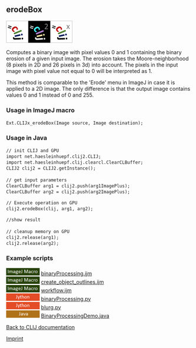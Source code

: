 ## erodeBox
![Image](images/mini_clij1_logo.png)![Image](images/mini_clij2_logo.png)![Image](images/mini_clijx_logo.png)

Computes a binary image with pixel values 0 and 1 containing the binary erosion of a given input image.
The erosion takes the Moore-neighborhood (8 pixels in 2D and 26 pixels in 3d) into account.
The pixels in the input image with pixel value not equal to 0 will be interpreted as 1.

This method is comparable to the 'Erode' menu in ImageJ in case it is applied to a 2D image. The only
difference is that the output image contains values 0 and 1 instead of 0 and 255.

### Usage in ImageJ macro
```
Ext.CLIJx_erodeBox(Image source, Image destination);
```


### Usage in Java
```
// init CLIJ and GPU
import net.haesleinhuepf.clij2.CLIJ;
import net.haesleinhuepf.clij.clearcl.ClearCLBuffer;
CLIJ2 clij2 = CLIJ2.getInstance();

// get input parameters
ClearCLBuffer arg1 = clij2.push(arg1ImagePlus);
ClearCLBuffer arg2 = clij2.push(arg2ImagePlus);
```

```
// Execute operation on GPU
clij2.erodeBox(clij, arg1, arg2);
```

```
//show result

// cleanup memory on GPU
clij2.release(arg1);
clij2.release(arg2);
```




### Example scripts
<a href="https://github.com/clij/clij-advanced-filters/blob/master/src/main/macro/"><img src="images/language_macro.png" height="20"/></a> [binaryProcessing.ijm](https://github.com/clij/clij-advanced-filters/blob/master/src/main/macro/binaryProcessing.ijm)  
<a href="https://github.com/clij/clij-advanced-filters/blob/master/src/main/macro/"><img src="images/language_macro.png" height="20"/></a> [create_object_outlines.ijm](https://github.com/clij/clij-advanced-filters/blob/master/src/main/macro/create_object_outlines.ijm)  
<a href="https://github.com/clij/clij-advanced-filters/blob/master/src/main/macro/"><img src="images/language_macro.png" height="20"/></a> [workflow.ijm](https://github.com/clij/clij-advanced-filters/blob/master/src/main/macro/workflow.ijm)  
<a href="https://github.com/clij/clij-docs/blob/master/src/main/jython/"><img src="images/language_jython.png" height="20"/></a> [binaryProcessing.py](https://github.com/clij/clij-docs/blob/master/src/main/jython/binaryProcessing.py)  
<a href="https://github.com/clij/clij-docs/blob/master/src/main/jython/"><img src="images/language_jython.png" height="20"/></a> [blurg.py](https://github.com/clij/clij-docs/blob/master/src/main/jython/blurg.py)  
<a href="https://github.com/clij/clij-docs/blob/master/src/main/java/net/haesleinhuepf/clij/examples/"><img src="images/language_java.png" height="20"/></a> [BinaryProcessingDemo.java](https://github.com/clij/clij-docs/blob/master/src/main/java/net/haesleinhuepf/clij/examples/BinaryProcessingDemo.java)  


[Back to CLIJ documentation](https://clij.github.io/)

[Imprint](https://clij.github.io/imprint)
